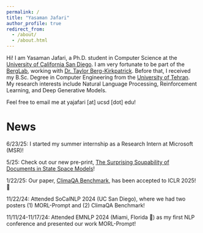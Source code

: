 ```yaml
---
permalink: /
title: "Yasaman Jafari"
author_profile: true
redirect_from: 
  - /about/
  - /about.html
---
```


Hi! I am Yasaman Jafari, a Ph.D. student in Computer Science at the [University of California San Diego](https://ucsd.edu/). I am very fortunate to be part of the [BergLab](https://icebergnlp.github.io/), working with [Dr. Taylor Berg-Kirkpatrick](https://cseweb.ucsd.edu//~tberg/). Before that, I received my B.Sc. Degree in Computer Engineering from the [University of Tehran](https://ece.ut.ac.ir/en). My research interests include Natural Language Processing, Reinforcement Learning, and Deep Generative Models. 

Feel free to email me at yajafari [at] ucsd [dot] edu!

News
======
6/23/25: I started my summer internship as a Research Intern at Microsoft (MSR)!

5/25: Check out our new pre-print, [The Surprising Soupability of Documents in State Space Models](https://arxiv.org/abs/2505.24033)!

1/22/25: Our paper, [ClimaQA Benchmark](https://rose-stl-lab.github.io/GENIE/climaqa.html#), has been accepted to ICLR 2025! :tada:

11/22/24: Attended SoCalNLP 2024 (UC San Diego), where we had two posters (1) MORL-Prompt and (2) ClimaQA Benchmark!

11/11/24-11/17/24: Attended EMNLP 2024 (Miami, Florida :palm_tree:) as my first NLP conference and presented our work MORL-Prompt!

